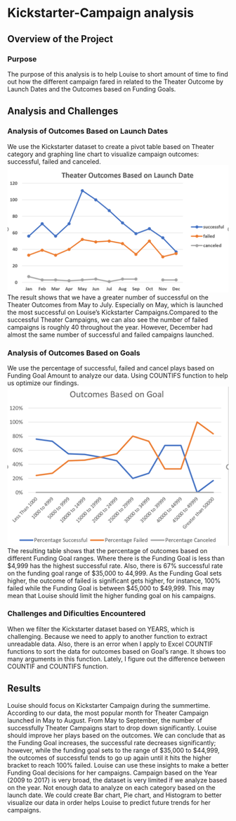 # Kickstarter-Campaign analysis
## Overview of the Project

### Purpose
The purpose of this analysis is to help Louise to short amount of time to find out how the different campaign fared in related to the Theater Outcome by Launch Dates and the Outcomes based on Funding Goals. 
## Analysis and Challenges
### Analysis of Outcomes Based on Launch Dates
We use the Kickstarter dataset to create a pivot table based on Theater category and graphing line chart to visualize campaign outcomes: successful, failed and canceled.  
![Theater_Outcomes_vs_Launch](Theater_Outcomes_vs_Launch.png)
The result shows that we have a greater number of successful on the Theater Outcomes from May to July. Especially on May, which is launched the most successful on Louise’s Kickstarter Campaigns.Compared to the successful Theater Campaigns, we can also see the number of failed campaigns is roughly 40 throughout the year. However, December had almost the same number of successful and failed campaigns launched.
### Analysis of Outcomes Based on Goals
We use the percentage of successful, failed and cancel plays based on Funding Goal Amount to analyze our data. Using COUNTIFS function to help us optimize our findings. 
![Outcomes_vs_Goals](Outcomes_vs_Goals.png) 
The resulting table shows that the percentage of outcomes based on different Funding Goal ranges. Where there is the Funding Goal is less than $4,999 has the highest successful rate. Also, there is 67% successful rate on the funding goal range of $35,000 to 44,999. As the Funding Goal sets higher, the outcome of failed is significant gets higher, for instance, 100% failed while the Funding Goal is between $45,000 to $49,999. This may mean that Louise should limit the higher funding goal on his campaigns. 
### Challenges and Dificulties Encountered
When we filter the Kickstarter dataset based on YEARS, which is challenging. Because we need to apply to another function to extract unreadable data. Also, there is an error when I apply to Excel COUNTIF functions to sort the data for outcomes based on Goal’s range. It shows too many arguments in this function. Lately, I figure out the difference between COUNTIF and COUNTIFS function.
## Results
Louise should focus on Kickstarter Campaign during the summertime. According to our data, the most popular month for Theater Campaign launched in May to August. From May to September, the number of successfully Theater Campaigns start to drop down significantly. Louise should improve her plays based on the outcomes. We can conclude that as the Funding Goal increases, the successful rate decreases significantly; however, while the funding goal sets to the range of $35,000 to $44,999, the outcomes of successful tends to go up again until it hits the higher bracket to reach 100% failed. Louise can use these insights to make a better Funding Goal decisions for her campaigns. Campaign based on the Year (2009 to 2017) is very broad, the dataset is very limited if we analyze based on the year. Not enough data to analyze on each category based on the launch date. We could create Bar chart, Pie chart, and Histogram to better visualize our data in order helps Louise to predict future trends for her campaigns.
